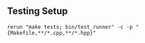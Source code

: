 ## Testing Setup

```
rerun "make tests; bin/test_runner" -c -p "{Makefile,**/*.cpp,**/*.hpp}"
```

